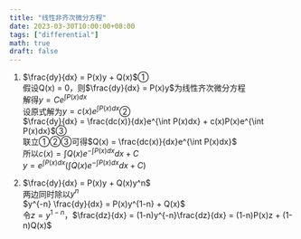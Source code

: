 ```yaml
---
title: "线性非齐次微分方程"
date: 2023-03-30T10:00:00+08:00
tags: ["differential"]
math: true
draft: false
---
```


1. $\frac{dy}{dx} = P(x)y + Q(x)$①  
假设Q(x) = 0，则$\frac{dy}{dx} = P(x)y$为线性齐次微分方程  
解得$y = Ce^{\int P(x)dx}$  
设原式解为$y = c(x)e^{\int P(x)dx}$②  
$\frac{dy}{dx} = \frac{dc(x)}{dx}e^{\int P(x)dx} + c(x)P(x)e^{\int P(x)dx}$③  
联立①②③可得$Q(x) = \frac{dc(x)}{dx}e^{\int P(x)dx}$  
所以$c(x) = \int Q(x)e^{-\int P(x)dx}dx + C$  
$y = e^{\int P(x)dx}(\int Q(x)e^{-\int P(x)dx}dx + C)$  

2. $\frac{dy}{dx} = P(x)y + Q(x)y^n$  
两边同时除以$y^n$  
$y^{-n} \frac{dy}{dx} = P(x)y^{1-n} + Q(x)$  
令$z = y^{1-n}$，$\frac{dz}{dx} = (1-n)y^{-n}\frac{dz}{dx} = (1-n)P(x)z + (1-n)Q(x)$  